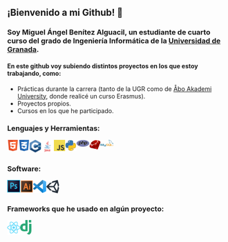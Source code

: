 ## ¡Bienvenido a mi Github! 👋

### Soy Miguel Ángel Benítez Alguacil, un estudiante de cuarto curso del grado de Ingeniería Informática de la [Universidad de Granada](https://www.ugr.es/).

#### En este github voy subiendo distintos proyectos en los que estoy trabajando, como: 
- Prácticas durante la carrera (tanto de la UGR como de [Åbo Akademi University](https://www.abo.fi/en/about-abo-akademi-university/), donde realicé un curso Erasmus).
- Proyectos propios.
- Cursos en los que he participado.


### Lenguajes y Herramientas:

<a href="https://www.w3.org/html/" target="_blank"><img align="left" alt="HTML5" width="26px" src="https://github.com/migue0418/migue0418/blob/main/images/html.png" /></a>
<a href="https://www.w3schools.com/css/" target="_blank"><img align="left" alt="CSS3" width="26px" src="https://github.com/migue0418/migue0418/blob/main/images/css.png" /></a>
<a href="https://www.w3schools.com/cpp/" target="_blank"> <img align="left" alt="C++" width="26px" src="https://github.com/migue0418/migue0418/blob/main/images/c.png"/> </a>
<a href="https://www.java.com/" target="_blank"> <img align="left" alt="Java" width="30px" src="https://github.com/migue0418/migue0418/blob/main/images/java.png"/> </a>
<a href="https://www.javascript.com/" target="_blank"> <img align="left" alt="JavaScript" width="26px" src="https://github.com/migue0418/migue0418/blob/main/images/javascript.png"/> </a>
<a href="https://www.python.org" target="_blank"> <img align="left" alt="Python" width="26px" src="https://github.com/migue0418/migue0418/blob/main/images/python.png"/> </a>
<a href="https://www.php.net/" target="_blank"> <img align="left" alt="PHP" width="30px" src="https://github.com/migue0418/migue0418/blob/main/images/php.png"/> </a>
<a href="https://www.ruby-lang.org/en/" target="_blank"> <img align="left" alt="Ruby" width="26px" src="https://github.com/migue0418/migue0418/blob/main/images/ruby.png"/> </a>
<a href="https://www.mysql.com/" target="_blank"> <img align="left" alt="MySQL" width="30px" src="https://github.com/migue0418/migue0418/blob/main/images/mysql.png"/> </a>

<br />
<br />

### Software:

<a href="https://www.photoshop.com/" target="_blank"> <img align="left" alt="Photoshop" width="30px" src="https://github.com/migue0418/migue0418/blob/main/images/photoshop.png"/> </a>
<a href="https://www.adobe.com/products/illustrator.html" target="_blank"> <img align="left" alt="Illustrator" width="30px" src="https://github.com/migue0418/migue0418/blob/main/images/illustrator.png"/> </a>
<a href="https://code.visualstudio.com/" target="_blank"> <img align="left" alt="Visual Studio Code" width="30px" src="https://github.com/migue0418/migue0418/blob/main/images/visual.png"/> </a>
<a href="https://unity.com/" target="_blank"> <img align="left" alt="Unity" width="30px" src="https://github.com/migue0418/migue0418/blob/main/images/unity.png"/> </a>

<br />
<br />

### Frameworks que he usado en algún proyecto:

<a href="https://reactjs.org/" target="_blank"> <img align="left" alt="ReactJS" width="30px" src="https://github.com/migue0418/migue0418/blob/main/images/react.png"/> </a>
<a href="https://www.djangoproject.com/" target="_blank"> <img align="left" alt="Django" width="26px" src="https://github.com/migue0418/migue0418/blob/main/images/django.png"/> </a>
